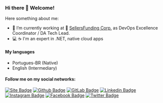 ### Hi there 👋 Welcome!

Here something about me:

- 🔭 I’m currently working at :rocket: [SellersFunding Corp.](https://sellersfunding.com/) as DevOps Excellence Coordinator / DA Tech Lead.
- :computer: :coffee: I'm an expert in .NET, native cloud apps

#### My languages
 - Portugues-BR (Native)
 - English (Intermediary)

#### Follow me on my social networks:
[![Site Badge](https://img.shields.io/badge/-WebSite-000?style=flat-square&logo=googlechrome&logoColor=white&link=https://vivan.dev/)](https://vivan.dev/)
[![Github Badge](https://img.shields.io/badge/-Github-000?style=flat-square&logo=Github&logoColor=white&link=https://github.com/vivannaboa)](https://github.com/vivannaboa)
[![GitLab Badge](https://img.shields.io/badge/-GitLab-000?style=flat-square&logo=GitLab&logoColor=white&link=https://gitlab.com/vivannaboa)](https://gitlab.com/vivannaboa)
[![Linkedin Badge](https://img.shields.io/badge/-LinkedIn-blue?style=flat-square&logo=Linkedin&logoColor=white&link=https://www.linkedin.com/in/marivaldo-vivan/)](https://www.linkedin.com/in/marivaldo-vivan/)
[![Instagram Badge](https://img.shields.io/badge/-Instagram-C13584?style=flat-square&labelColor=C13584&logo=instagram&logoColor=white&link=https://www.instagram.com/vivannaboa/)](https://www.instagram.com/vivannaboa/)
[![Facebook Badge](https://img.shields.io/badge/-Facebook-blue?style=flat-square&labelColor=blue&logo=facebook&logoColor=white&link=https://www.facebook.com/vivannaboa/)](https://www.facebook.com/vivannaboa/)
[![Twitter Badge](https://img.shields.io/badge/-Twitter-blue?style=flat-square&labelColor=blue&logo=twitter&logoColor=white&link=https://twitter.com/vivannaboa)](https://twitter.com/vivannaboa)


<!--
**Vivannaboa/Vivannaboa** is a ✨ _special_ ✨ repository because its `README.md` (this file) appears on your GitHub profile.

Here are some ideas to get you started:

- 🔭 I’m currently working on ...
- 🌱 I’m currently learning ...
- 👯 I’m looking to collaborate on ...
- 🤔 I’m looking for help with ...
- 💬 Ask me about ...
- 📫 How to reach me: ...
- 😄 Pronouns: ...
- ⚡ Fun fact: ...
-->
